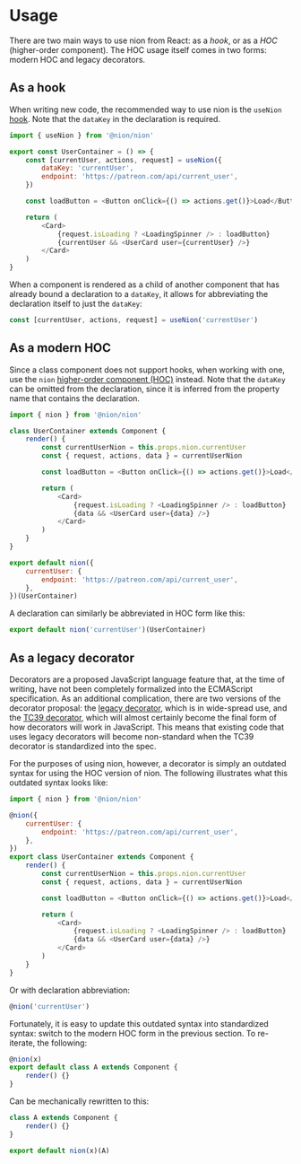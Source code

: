 # Usage

There are two main ways to use nion from React: as a _hook_, or as a _HOC_ (higher-order component). The HOC usage itself comes in two forms: modern HOC and legacy decorators.

## As a hook

When writing new code, the recommended way to use nion is the `useNion` [hook](https://reactjs.org/docs/hooks-intro.html). Note that the `dataKey` in the declaration is required.

```js
import { useNion } from '@nion/nion'

export const UserContainer = () => {
    const [currentUser, actions, request] = useNion({
        dataKey: 'currentUser',
        endpoint: 'https://patreon.com/api/current_user',
    })

    const loadButton = <Button onClick={() => actions.get()}>Load</Button>

    return (
        <Card>
            {request.isLoading ? <LoadingSpinner /> : loadButton}
            {currentUser && <UserCard user={currentUser} />}
        </Card>
    )
}
```

When a component is rendered as a child of another component that has already bound a declaration to a `dataKey`, it allows for abbreviating the declaration itself to just the `dataKey`:

```js
const [currentUser, actions, request] = useNion('currentUser')
```

## As a modern HOC

Since a class component does not support hooks, when working with one, use the `nion` [higher-order component (HOC)](https://reactjs.org/docs/higher-order-components.html) instead. Note that the `dataKey` can be omitted from the declaration, since it is inferred from the property name that contains the declaration.

```js
import { nion } from '@nion/nion'

class UserContainer extends Component {
    render() {
        const currentUserNion = this.props.nion.currentUser
        const { request, actions, data } = currentUserNion

        const loadButton = <Button onClick={() => actions.get()}>Load</Button>

        return (
            <Card>
                {request.isLoading ? <LoadingSpinner /> : loadButton}
                {data && <UserCard user={data} />}
            </Card>
        )
    }
}

export default nion({
    currentUser: {
        endpoint: 'https://patreon.com/api/current_user',
    },
})(UserContainer)
```

A declaration can similarly be abbreviated in HOC form like this:

```js
export default nion('currentUser')(UserContainer)
```

## As a legacy decorator

Decorators are a proposed JavaScript language feature that, at the time of writing, have not been completely formalized into the ECMAScript specification. As an additional complication, there are two versions of the decorator proposal: the [legacy decorator](https://github.com/wycats/javascript-decorators), which is in wide-spread use, and the [TC39 decorator](https://github.com/tc39/proposal-decorators), which will almost certainly become the final form of how decorators will work in JavaScript. This means that existing code that uses legacy decorators will become non-standard when the TC39 decorator is standardized into the spec.

For the purposes of using nion, however, a decorator is simply an outdated syntax for using the HOC version of nion. The following illustrates what this outdated syntax looks like:

```js
import { nion } from '@nion/nion'

@nion({
    currentUser: {
        endpoint: 'https://patreon.com/api/current_user',
    },
})
export class UserContainer extends Component {
    render() {
        const currentUserNion = this.props.nion.currentUser
        const { request, actions, data } = currentUserNion

        const loadButton = <Button onClick={() => actions.get()}>Load</Button>

        return (
            <Card>
                {request.isLoading ? <LoadingSpinner /> : loadButton}
                {data && <UserCard user={data} />}
            </Card>
        )
    }
}
```

Or with declaration abbreviation:

```js
@nion('currentUser')
```

Fortunately, it is easy to update this outdated syntax into standardized syntax: switch to the modern HOC form in the previous section. To re-iterate, the following:

```js
@nion(x)
export default class A extends Component {
    render() {}
}
```

Can be mechanically rewritten to this:

```js
class A extends Component {
    render() {}
}

export default nion(x)(A)
```
